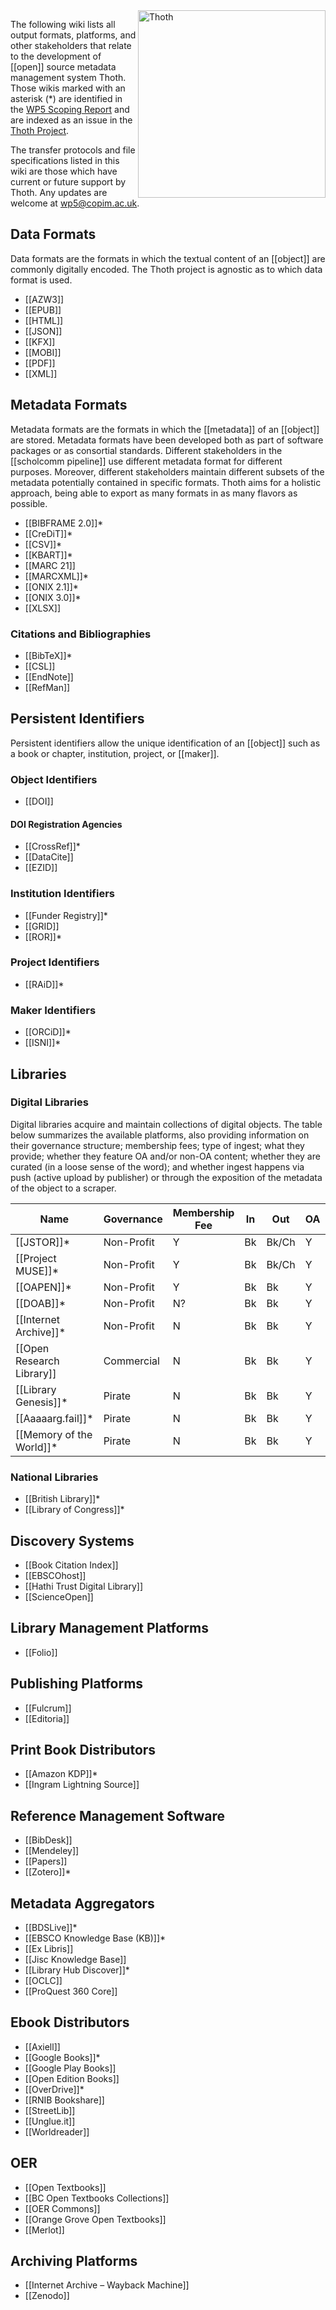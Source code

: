 <img src="https://punctumbooks.com/punctum/wp-content/uploads/2020/09/thoth-logo-latin.png" alt="Thoth" height="300" align="right"/>

The following wiki lists all output formats, platforms, and other stakeholders that relate to the development of [[open]] source metadata management system Thoth. Those wikis marked with an asterisk (*) are identified in the [WP5 Scoping Report](https://copim.pubpub.org/pub/wp5-scoping-report-building-open-dissemination-system/) and are indexed as an issue in the [Thoth Project](https://github.com/thoth-pub/thoth/projects).

The transfer protocols and file specifications listed in this wiki are those which have current or future support by Thoth. Any updates are welcome at wp5@copim.ac.uk.

## Data Formats

Data formats are the formats in which the textual content of an [[object]] are commonly digitally encoded. The Thoth project is agnostic as to which data format is used.

* [[AZW3]]
* [[EPUB]]
* [[HTML]]
* [[JSON]]
* [[KFX]]
* [[MOBI]]
* [[PDF]]
* [[XML]]

## Metadata Formats

Metadata formats are the formats in which the [[metadata]] of an [[object]] are stored. Metadata formats have been developed both as part of software packages or as consortial standards. Different stakeholders in the [[scholcomm pipeline]] use different metadata format for different purposes. Moreover, different stakeholders maintain different subsets of the metadata potentially contained in specific formats. Thoth aims for a holistic approach, being able to export as many formats in as many flavors as possible.

* [[BIBFRAME 2.0]]*
* [[CreDiT]]*
* [[CSV]]*
* [[KBART]]*
* [[MARC 21]]
* [[MARCXML]]*
* [[ONIX 2.1]]*
* [[ONIX 3.0]]*
* [[XLSX]]

### Citations and Bibliographies

* [[BibTeX]]*
* [[CSL]]
* [[EndNote]]
* [[RefMan]]

## Persistent Identifiers

Persistent identifiers allow the unique identification of an [[object]] such as a book or chapter, institution, project, or [[maker]].

### Object Identifiers
* [[DOI]]

#### DOI Registration Agencies
* [[CrossRef]]*
* [[DataCite]]
* [[EZID]]

### Institution Identifiers
* [[Funder Registry]]*
* [[GRID]]
* [[ROR]]*

### Project Identifiers
* [[RAiD]]*

### Maker Identifiers
* [[ORCiD]]*
* [[ISNI]]*

## Libraries

### Digital Libraries

Digital libraries acquire and maintain collections of digital objects. The table below summarizes the available platforms, also providing information on their governance structure; membership fees; type of ingest; what they provide; whether they feature OA and/or non-OA content; whether they are curated (in a loose sense of the word); and whether ingest happens via push (active upload by publisher) or through the exposition of the metadata of the object to a scraper.

| Name                     | Governance    | Membership Fee| In     | Out      | OA | non-OA | Curated | Ingest      |
|--------------------------|---------------|---------------|--------|----------|----|--------|---------|-------------|
| [[JSTOR]]*               | Non-Profit    | Y             | Bk     | Bk/Ch    | Y  | Y      | N       | Push        |
| [[Project MUSE]]*        | Non-Profit    | Y             | Bk     | Bk/Ch    | Y  | Y      | N       | Push        |
| [[OAPEN]]*               | Non-Profit    | Y             | Bk     | Bk       | Y  | N      | N       | Push        |
| [[DOAB]]*                | Non-Profit    | N?            | Bk     | Bk       | Y  | N      | N       | Push/Expose |
| [[Internet Archive]]*    | Non-Profit    | N             | Bk     | Bk       | Y  | Y      | N       | Push        |
| [[Open Research Library]]| Commercial    | N             | Bk     | Bk       | Y  | N      | N       | Expose      |
| [[Library Genesis]]*     | Pirate        | N             | Bk     | Bk       | Y  | Y      | N       | Push        |
| [[Aaaaarg.fail]]*        | Pirate        | N             | Bk     | Bk       | Y  | Y      | Y       | Push        |
| [[Memory of the World]]* | Pirate        | N             | Bk     | Bk       | Y  | Y      | Y       | Push        |
 
### National Libraries

* [[British Library]]*
* [[Library of Congress]]*

## Discovery Systems

* [[Book Citation Index]]
* [[EBSCOhost]]
* [[Hathi Trust Digital Library]]
* [[ScienceOpen]]

## Library Management Platforms

* [[Folio]]

## Publishing Platforms

* [[Fulcrum]]
* [[Editoria]]

## Print Book Distributors

* [[Amazon KDP]]*
* [[Ingram Lightning Source]]

## Reference Management Software

* [[BibDesk]]
* [[Mendeley]]
* [[Papers]]
* [[Zotero]]*

## Metadata Aggregators

* [[BDSLive]]*
* [[EBSCO Knowledge Base (KB)]]*
* [[Ex Libris]]
* [[Jisc Knowledge Base]]
* [[Library Hub Discover]]*
* [[OCLC]]
* [[ProQuest 360 Core]]

## Ebook Distributors

* [[Axiell]]
* [[Google Books]]*
* [[Google Play Books]]
* [[Open Edition Books]]
* [[OverDrive]]*
* [[RNIB Bookshare]]
* [[StreetLib]]
* [[Unglue.it]]
* [[Worldreader]]

## OER

* [[Open Textbooks]]
* [[BC Open Textbooks Collections]]
* [[OER Commons]]
* [[Orange Grove Open Textbooks]]
* [[Merlot]]

## Archiving Platforms

* [[Internet Archive – Wayback Machine]]
* [[Zenodo]]